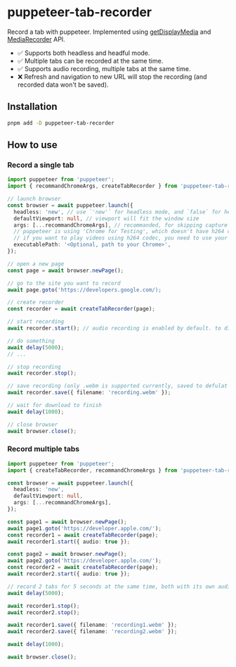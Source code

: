 # puppeteer-tab-recorder

Record a tab with puppeteer. Implemented using
[getDisplayMedia](https://developer.mozilla.org/en-US/docs/Web/API/MediaDevices/getDisplayMedia) and
[MediaRecorder](https://developer.mozilla.org/en-US/docs/Web/API/MediaRecorder) API.

- ✅ Supports both headless and headful mode.
- ✅ Multiple tabs can be recorded at the same time.
- ✅ Supports audio recording, multiple tabs at the same time.
- ❌ Refresh and navigation to new URL will stop the recording (and recorded data won't be saved).

## Installation

```bash
pnpm add -D puppeteer-tab-recorder
```

## How to use

### Record a single tab

```ts
import puppeteer from 'puppeteer';
import { recommandChromeArgs, createTabRecorder } from 'puppeteer-tab-recorder';

// launch browser
const browser = await puppeteer.launch({
  headless: 'new', // use `'new'` for headless mode, and `false` for headful mode
  defaultViewport: null, // viewport will fit the window size
  args: [...recommandChromeArgs], // recommanded, for skipping capture window selection dialog
  // puppeteer is using 'Chrome for Testing', which doesn't have h264 codec support.
  // if you want to play videos using h264 codec, you need to use your own Chrome.
  executablePath: '<Optional, path to your Chrome>',
});

// open a new page
const page = await browser.newPage();

// go to the site you want to record
await page.goto('https://developers.google.com/);

// create recorder
const recorder = await createTabRecorder(page);

// start recording
await recorder.start(); // audio recording is enabled by default. to disable, use `recorder.start({ audio: false })`

// do something
await delay(5000);
// ...

// stop recording
await recorder.stop();

// save recording (only .webm is supported currently, saved to defulat download folder)
await recorder.save({ filename: 'recording.webm' });

// wait for download to finish
await delay(1000);

// close browser
await browser.close();
```

### Record multiple tabs

```ts
import puppeteer from 'puppeteer';
import { createTabRecorder, recommandChromeArgs } from 'puppeteer-tab-recorder';

const browser = await puppeteer.launch({
  headless: 'new',
  defaultViewport: null,
  args: [...recommandChromeArgs],
});

const page1 = await browser.newPage();
await page1.goto('https://developer.apple.com/');
const recorder1 = await createTabRecorder(page);
await recorder1.start({ audio: true });

const page2 = await browser.newPage();
await page2.goto('https://developer.apple.com/');
const recorder2 = await createTabRecorder(page);
await recorder2.start({ audio: true });

// record 2 tabs for 5 seconds at the same time, both with its own audio
await delay(5000);

await recorder1.stop();
await recorder2.stop();

await recorder1.save({ filename: 'recording1.webm' });
await recorder2.save({ filename: 'recording2.webm' });

await delay(1000);

await browser.close();
```
